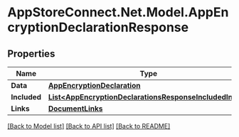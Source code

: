# AppStoreConnect.Net.Model.AppEncryptionDeclarationResponse

## Properties

Name | Type | Description | Notes
------------ | ------------- | ------------- | -------------
**Data** | [**AppEncryptionDeclaration**](AppEncryptionDeclaration.md) |  | 
**Included** | [**List&lt;AppEncryptionDeclarationsResponseIncludedInner&gt;**](AppEncryptionDeclarationsResponseIncludedInner.md) |  | [optional] 
**Links** | [**DocumentLinks**](DocumentLinks.md) |  | 

[[Back to Model list]](../README.md#documentation-for-models) [[Back to API list]](../README.md#documentation-for-api-endpoints) [[Back to README]](../README.md)

